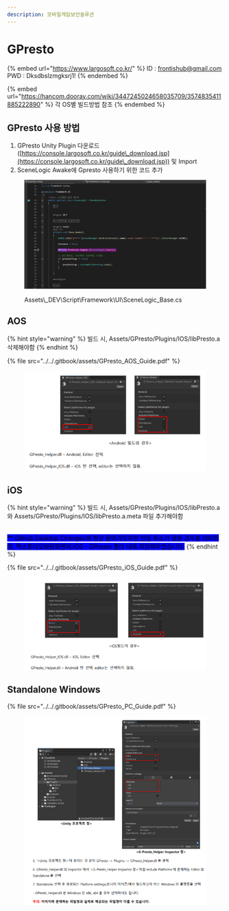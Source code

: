 ```yaml
---
description: 모바일게임보안솔루션
---
```


# GPresto

{% embed url="https://www.largosoft.co.kr/" %}
ID : frontishub@gmail.com\
PWD : Dksdbslzmgksrj1!
{% endembed %}

{% embed url="https://hancom.dooray.com/wiki/3447245024658035709/3574835411885222890" %}
각 OS별 빌드방법 참조
{% endembed %}



## GPresto 사용 방법

1. GPresto Unity Plugin 다운로드([https://console.largosoft.co.kr/guide\_download.jsp](https://console.largosoft.co.kr/guide\_download.jsp)) 및 Import
2. SceneLogic Awake에 Gpresto 사용하기 위한 코드 추가

<figure><img src="../../.gitbook/assets/image (47).png" alt=""><figcaption><p>Assets\_DEV\Script\Framework\UI\SceneLogic_Base.cs</p></figcaption></figure>

## AOS

{% hint style="warning" %}
빌드 시, Assets/GPresto/Plugins/IOS/libPresto.a 삭제해야함
{% endhint %}

{% file src="../../.gitbook/assets/GPresto_AOS_Guide.pdf" %}

<figure><img src="../../.gitbook/assets/image (23).png" alt=""><figcaption></figcaption></figure>

## iOS

{% hint style="warning" %}
빌드 시, Assets/GPresto/Plugins/IOS/libPresto.a와 Assets/GPresto/Plugins/IOS/libPresto.a.meta 파일 추가해야함

\
<mark style="background-color:blue;">\*\* Github Desktop Changes에 항상 들어가있지만 만일 취소가 됐을 경우를 대비하여, 맥스튜디오바탕화면에 iOS - GPresto 폴더 내에 저장해두었습니다.</mark>&#x20;
{% endhint %}

{% file src="../../.gitbook/assets/GPresto_iOS_Guide.pdf" %}

<figure><img src="../../.gitbook/assets/image (22).png" alt=""><figcaption></figcaption></figure>

## Standalone Windows

{% file src="../../.gitbook/assets/GPresto_PC_Guide.pdf" %}

<figure><img src="../../.gitbook/assets/image (21).png" alt=""><figcaption></figcaption></figure>
